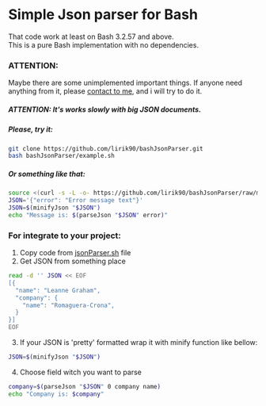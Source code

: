 # Simple Json parser for Bash
That code work at least on Bash 3.2.57 and above.  
This is a pure Bash implementation with no dependencies.  

### ATTENTION:
Maybe there are some unimplemented important things. If anyone need anything from it, please [contact to me](mailto:qc424j85o@relay.firefox.com), and i will try to do it.

##### ATTENTION: It's works slowly with big JSON documents.

##### Please, try it:
```bash
git clone https://github.com/lirik90/bashJsonParser.git
bash bashJsonParser/example.sh
```

##### Or something like that:
```bash
source <(curl -s -L -o- https://github.com/lirik90/bashJsonParser/raw/master/jsonParser.sh)
JSON='{"error": "Error message text"}'
JSON=$(minifyJson "$JSON")
echo "Message is: $(parseJson "$JSON" error)"
```

### For integrate to your project:
1. Copy code from [jsonParser.sh](jsonParser.sh) file
2. Get JSON from something place
```bash
read -d '' JSON << EOF
[{
  "name": "Leanne Graham",
  "company": {
    "name": "Romaguera-Crona",
  }
}]
EOF
```
3. If your JSON is 'pretty' formatted wrap it with minify function like bellow:
```bash
JSON=$(minifyJson "$JSON")
```
4. Choose field witch you want to parse
```bash
company=$(parseJson "$JSON" 0 company name)
echo "Company is: $company"
```
